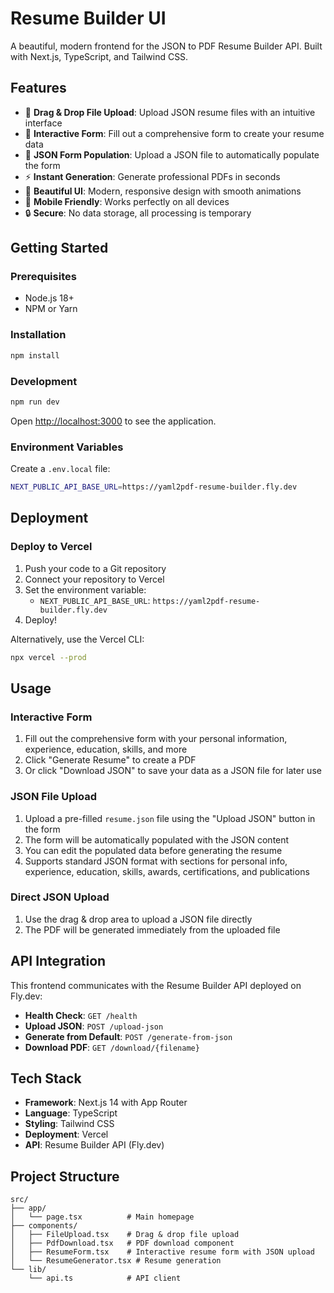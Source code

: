 # Resume Builder UI

A beautiful, modern frontend for the JSON to PDF Resume Builder API. Built with Next.js, TypeScript, and Tailwind CSS.

## Features

- 🎯 **Drag & Drop File Upload**: Upload JSON resume files with an intuitive interface
- 📝 **Interactive Form**: Fill out a comprehensive form to create your resume data
- 🔄 **JSON Form Population**: Upload a JSON file to automatically populate the form
- ⚡ **Instant Generation**: Generate professional PDFs in seconds
- 🎨 **Beautiful UI**: Modern, responsive design with smooth animations
- 📱 **Mobile Friendly**: Works perfectly on all devices
- 🔒 **Secure**: No data storage, all processing is temporary

## Getting Started

### Prerequisites

- Node.js 18+ 
- NPM or Yarn

### Installation

```bash
npm install
```

### Development

```bash
npm run dev
```

Open [http://localhost:3000](http://localhost:3000) to see the application.

### Environment Variables

Create a `.env.local` file:

```bash
NEXT_PUBLIC_API_BASE_URL=https://yaml2pdf-resume-builder.fly.dev
```

## Deployment

### Deploy to Vercel

1. Push your code to a Git repository
2. Connect your repository to Vercel
3. Set the environment variable:
   - `NEXT_PUBLIC_API_BASE_URL`: `https://yaml2pdf-resume-builder.fly.dev`
4. Deploy!

Alternatively, use the Vercel CLI:

```bash
npx vercel --prod
```

## Usage

### Interactive Form
1. Fill out the comprehensive form with your personal information, experience, education, skills, and more
2. Click "Generate Resume" to create a PDF
3. Or click "Download JSON" to save your data as a JSON file for later use

### JSON File Upload
1. Upload a pre-filled `resume.json` file using the "Upload JSON" button in the form
2. The form will be automatically populated with the JSON content
3. You can edit the populated data before generating the resume
4. Supports standard JSON format with sections for personal info, experience, education, skills, awards, certifications, and publications

### Direct JSON Upload
1. Use the drag & drop area to upload a JSON file directly
2. The PDF will be generated immediately from the uploaded file

## API Integration

This frontend communicates with the Resume Builder API deployed on Fly.dev:

- **Health Check**: `GET /health`
- **Upload JSON**: `POST /upload-json`
- **Generate from Default**: `POST /generate-from-json`
- **Download PDF**: `GET /download/{filename}`

## Tech Stack

- **Framework**: Next.js 14 with App Router
- **Language**: TypeScript
- **Styling**: Tailwind CSS
- **Deployment**: Vercel
- **API**: Resume Builder API (Fly.dev)

## Project Structure

```
src/
├── app/
│   └── page.tsx          # Main homepage
├── components/
│   ├── FileUpload.tsx    # Drag & drop file upload
│   ├── PdfDownload.tsx   # PDF download component
│   ├── ResumeForm.tsx    # Interactive resume form with JSON upload
│   └── ResumeGenerator.tsx # Resume generation
└── lib/
    └── api.ts            # API client
```
